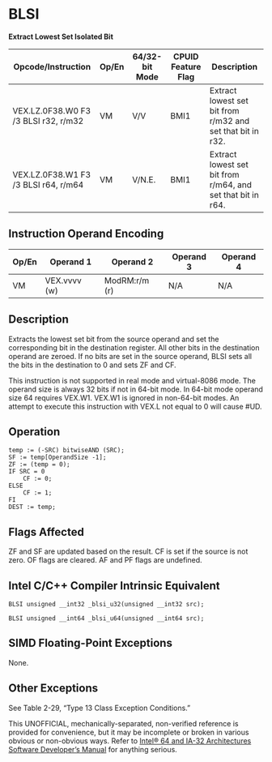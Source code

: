 # BLSI

**Extract Lowest Set Isolated Bit**

| Opcode/Instruction                   | Op/En | 64/32-bit Mode | CPUID Feature Flag | Description                                                 |
| ------------------------------------ | ----- | -------------- | ------------------ | ----------------------------------------------------------- |
| VEX.LZ.0F38.W0 F3 /3 BLSI r32, r/m32 | VM    | V/V            | BMI1               | Extract lowest set bit from r/m32 and set that bit in r32.  |
| VEX.LZ.0F38.W1 F3 /3 BLSI r64, r/m64 | VM    | V/N.E.         | BMI1               | Extract lowest set bit from r/m64, and set that bit in r64. |

## Instruction Operand Encoding

| Op/En | Operand 1    | Operand 2     | Operand 3 | Operand 4 |
| ----- | ------------ | ------------- | --------- | --------- |
| VM    | VEX.vvvv (w) | ModRM:r/m (r) | N/A       | N/A       |

## Description

Extracts the lowest set bit from the source operand and set the corresponding bit in the destination register. All other bits in the destination operand are zeroed. If no bits are set in the source operand, BLSI sets all the bits in the destination to 0 and sets ZF and CF.

This instruction is not supported in real mode and virtual-8086 mode. The operand size is always 32 bits if not in 64-bit mode. In 64-bit mode operand size 64 requires VEX.W1. VEX.W1 is ignored in non-64-bit modes. An attempt to execute this instruction with VEX.L not equal to 0 will cause #​​​UD.

## Operation

```
temp := (-SRC) bitwiseAND (SRC);
SF := temp[OperandSize -1];
ZF := (temp = 0);
IF SRC = 0
    CF := 0;
ELSE
    CF := 1;
FI
DEST := temp;

```

## Flags Affected

ZF and SF are updated based on the result. CF is set if the source is not zero. OF flags are cleared. AF and PF flags are undefined.

## Intel C/C++ Compiler Intrinsic Equivalent

```
BLSI unsigned __int32 _blsi_u32(unsigned __int32 src);

```

```
BLSI unsigned __int64 _blsi_u64(unsigned __int64 src);

```

## SIMD Floating-Point Exceptions

None.

## Other Exceptions

See Table 2-29, “Type 13 Class Exception Conditions.”

This UNOFFICIAL, mechanically-separated, non-verified reference is provided for convenience, but it may be
incomplete or broken in various obvious or non-obvious
ways. Refer to [Intel® 64 and IA-32 Architectures Software Developer’s Manual](https://software.intel.com/en-us/download/intel-64-and-ia-32-architectures-sdm-combined-volumes-1-2a-2b-2c-2d-3a-3b-3c-3d-and-4) for anything serious.
